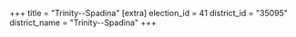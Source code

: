 +++
title = "Trinity--Spadina"
[extra]
election_id = 41
district_id = "35095"
district_name = "Trinity--Spadina"
+++
